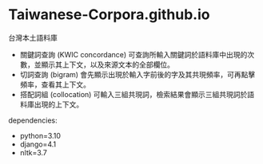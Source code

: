 # Taiwanese-Corpora.github.io
台灣本土語料庫
- 關鍵詞查詢 (KWIC concordance) 可查詢所輸入關鍵詞於語料庫中出現的次數，並顯示其上下文，以及來源文本的全部欄位。
- 切詞查詢 (bigram) 會先顯示出現於輸入字前後的字及其共現頻率，可再點擊頻率，查看其上下文。
- 搭配詞組 (collocation) 可輸入三組共現詞，檢索結果會顯示三組共現詞於語料庫出現的上下文。

dependencies:
  - python=3.10
  - django=4.1
  - nltk=3.7
